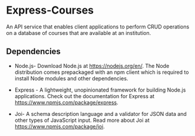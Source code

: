 # Express-Courses
An API service that enables client applications to perform CRUD operations on a database of courses that are available at an institution.

## Dependencies
- Node.js- Download Node.js at https://nodejs.org/en/. The Node distribution comes prepackaged with an npm client which is required to install Node modules and other dependencies.

- Express - A lightweight, unopinionated framework for building Node.js applications. Check out the documentation for Express at https://www.npmjs.com/package/express.

- Joi- A schema description language and a validator for JSON data and other types of JavaScript input. Read more about Joi at https://www.npmjs.com/package/joi.
